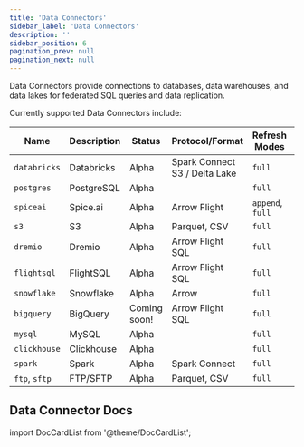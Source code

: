 ```yaml
---
title: 'Data Connectors'
sidebar_label: 'Data Connectors'
description: ''
sidebar_position: 6
pagination_prev: null
pagination_next: null
---
```


Data Connectors provide connections to databases, data warehouses, and data lakes for federated SQL queries and data replication.

Currently supported Data Connectors include:

| Name         | Description | Status       | Protocol/Format                     | Refresh Modes    | Supports Inserts |
| ------------ | ----------- | ------------ | ----------------------------------- | ---------------- | ---------------- |
| `databricks` | Databricks  | Alpha        | Spark Connect <br/> S3 / Delta Lake | `full`           | ❌               |
| `postgres`   | PostgreSQL  | Alpha        |                                     | `full`           | ❌               |
| `spiceai`    | Spice.ai    | Alpha        | Arrow Flight                        | `append`, `full` | ✅               |
| `s3`         | S3          | Alpha        | Parquet, CSV                        | `full`           | ❌               |
| `dremio`     | Dremio      | Alpha        | Arrow Flight SQL                    | `full`           | ❌               |
| `flightsql`  | FlightSQL   | Alpha        | Arrow Flight SQL                    | `full`           | ❌               |
| `snowflake`  | Snowflake   | Alpha        | Arrow                               | `full`           | ❌               |
| `bigquery`   | BigQuery    | Coming soon! | Arrow Flight SQL                    | `full`           | ❌               |
| `mysql`      | MySQL       | Alpha        |                                     | `full`           | ❌               |
| `clickhouse` | Clickhouse  | Alpha        |                                     | `full`           | ❌               |
| `spark`      | Spark       | Alpha        | Spark Connect                       | `full`           | ❌               |
| `ftp`, `sftp`| FTP/SFTP    | Alpha        | Parquet, CSV                        | `full`           | ❌               |

## Data Connector Docs

import DocCardList from '@theme/DocCardList';

<DocCardList />
